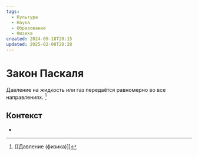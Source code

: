 ```yaml
---
tags:
  - Культура
  - Наука
  - Образование
  - Физика
created: 2024-09-18T20:15
updated: 2025-02-08T20:28
---
```

# Закон Паскаля

Давление на жидкость или газ передаётся равномерно во все направлениях. [^1]

## Контекст
- 

[^1]: [[Давление (физика)]]